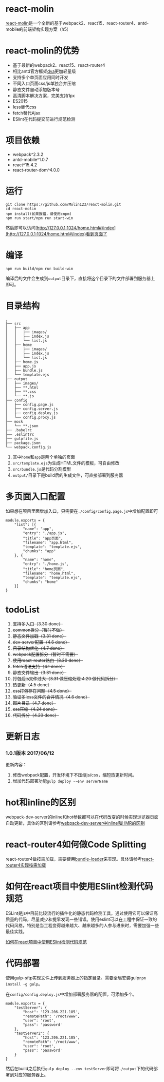 # react-molin

[react-molin](https://github.com/Molin123/react-molin)是一个全新的基于webpack2、react15、react-router4、antd-mobile的前端架构实现方案（h5）



# react-molin的优势

* 基于最新的webpack2、react15、react-router4
* 相比antd官方框架[dva](https://github.com/dvajs/dva)更加轻量级
* 支持多个单页面应用同时开发
* 不同入口页面css/js单独合并压缩
* 静态文件自动添加版本号
* 高清脚本解决方案，完美支持1px
* ES2015
* less替代css
* fetch替代Ajax
* ESlint在代码提交前进行规范检测


# 项目依赖

* webpack^2.3.2
* antd-mobile^1.0.7
* react^15.4.2
* react-router-dom^4.0.0


# 运行

```
git clone https://github.com/Molin123/react-molin.git
cd react-molin
npm install(如果报错，请使用cnpm) 
npm run start/npm run start-win
```

然后即可以访问[http://127.0.0.1:1024/home.html#/index](http://127.0.0.1:1024/home.html#/index)看到页面了

# 编译

```
npm run build/npm run build-win
```

编译后的文件会生成到`output`目录下，直接将这个目录下的文件部署到服务器上即可。



# 目录结构

```
.
├── src
│   ├── app
│   │   ├── images/
│   │   ├── index.js
│   │   └── list.js
│   ├── home
│   │   ├── images/
│   │   ├── index.js
│   │   └── list.js
│   ├── home.js
│   ├── app.js
│   ├── bundle.js
│   └── template.ejs
├── output
│   ├── images/
│   ├── **.html
│   ├── **.css
│   └── **.js
├── config
│   ├── config.page.js
│   ├── config.server.js
│   ├── config.deploy.js
│   └── config.proxy.js
├── mock
│   └── **.json
├── .babelrc
├── .eslintrc
├── gulpfile.js
├── package.json
└── webpack.config.js
```

1. 其中`home`和`app`是两个单独的页面
2. `src/template.ejs`为生成HTML文件的模板，可自由修改
3. `src/bundle.js`是代码分割模型
4. `output/`目录下是build后的生成文件，可直接部署到服务器


# 多页面入口配置

如果想在项目里面增加入口，只需要在`./config/config.page.js`中增加配置即可

```
module.exports = {
    "list": [{
        "name": "app",
        "entry": "./app.js",
        "title": "app页面",
        "filename": "app.html",
        "template": "template.ejs",
        "chunks": "app"
    }, {
        "name": "home",
        "entry": "./home.js",
        "title": "home页面",
        "filename": "home.html",
        "template": "template.ejs",
        "chunks": "home"
    }]
}
```


# todoList

1. ~~支持多入口（3.30 done）~~
2. ~~common拆分（暂时不做）~~
3. ~~静态文件加戳（3.31 done）~~
4. ~~dev-server配置（4.6 done）~~
5. ~~目录结构优化（4.7 done）~~
6. ~~webpack配置拆分（暂时不需要）~~
7. ~~使用react-router路由（3.30 done）~~
8. ~~fetch语法支持（4.1 done）~~
9. ~~静态文件输出（3.31 done）~~
10. ~~打包后js文件过大（3.31 做压缩处理 4.20 做代码拆分）~~
11. ~~热更新（4.5 done）~~
12. ~~css打包存在问题（4.5 done）~~
13. ~~验证多less文件的合并情况（4.6 done）~~
14. ~~图片目录（4.7 done）~~
15. ~~css压缩（4.24 done）~~
16. ~~代码拆分（4.20 done）~~


# 更新日志

### 1.0.1版本 2017/06/12
更新内容：
1. 修改webpack配置，开发环境下不压缩js/css，缩短热更新时间。
2. 增加代码部署功能`gulp deploy --env serverName`



# hot和inline的区别

webpack-dev-server的inline和hot参数都可以在代码改变的时候实现浏览器页面自动更新，具体的区别请参考[webpack-dev-server中inline和HMR的区别](https://juejin.im/post/593e5454a0bb9f006b59d85a)

# react-router4如何做Code Splitting

react-router4做按需加载，需要使用[bundle-loader](https://github.com/webpack-contrib/bundle-loader)来实现。具体请参考[react-router4实现按需加载](https://juejin.im/post/58f9717e44d9040069d06cd6)

# 如何在react项目中使用ESlint检测代码规范

ESLint是js中目前比较流行的插件化的静态代码检测工具。通过使用它可以保证高质量的代码，尽量减少和提早发现一些错误。使用eslint可以在工程中保证一致的代码风格，特别是当工程变得越来越大、越来越多的人参与进来时，需要加强一些最佳实践。

[如何在react项目中使用ESlint检测代码规范](https://juejin.im/post/58ff0de18d6d810058a69a26)

# 代码部署

使用gulp-sftp实现文件上传到服务器上的指定目录。需要全局安装gulp`npm install -g gulp`。

在`config/config.deploy.js`中增加部署服务器的配置，可添加多个。

```
module.exports = {
    "testServer": {
        "host": '123.206.221.185',
        "remotePath": '/root/www',
        "user": 'root',
        "pass": 'password'
    },
    "testServer2": {
        "host": '123.206.221.185',
        "remotePath": '/root/www',
        "user": 'root',
        "pass": 'password'
    }
}
```

然后在build之后执行`gulp deploy --env testServer`即可将`./output`下的代码部署到对应的服务器上。


